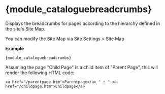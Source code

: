 # {module_cataloguebreadcrumbs}

Displays the breadcrumbs for pages according to the hierarchy defined in the site's Site Map.

You can modify the Site Map via Site Settings > Site Map

**Example**

`{module_cataloguebreadcrumbs}` 

Assuming the page "Child Page" is a child item of "Parent Page", this will render the following HTML code: 

`<a href="/parentpage.htm">Parentpage</a> " : " <a href="/childpage.htm">Childpage</a>`